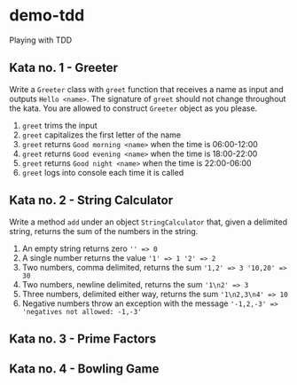 # demo-tdd
Playing with TDD

## Kata no. 1 - Greeter

Write a `Greeter` class with `greet` function that receives a name as input and outputs `Hello <name>`. The signature of `greet` should not change throughout the kata. You are allowed to construct `Greeter` object as you please.

1. `greet` trims the input
2. `greet` capitalizes the first letter of the name
3. `greet` returns `Good morning <name>` when the time is 06:00-12:00
4. `greet` returns `Good evening <name>` when the time is 18:00-22:00
5. `greet` returns `Good night <name>` when the time is 22:00-06:00
6. `greet` logs into console each time it is called

## Kata no. 2 - String Calculator

Write a method `add` under an object `StringCalculator` that, given a delimited string, returns the sum of the numbers in the string.

1. An empty string returns zero `'' => 0`
2. A single number returns the value `'1' => 1 '2' => 2`
3. Two numbers, comma delimited, returns the sum `'1,2' => 3 '10,20' => 30`
4. Two numbers, newline delimited, returns the sum `'1\n2' => 3`
5. Three numbers, delimited either way, returns the sum `'1\n2,3\n4' => 10`
6. Negative numbers throw an exception with the message `'-1,2,-3' => 'negatives not allowed: -1,-3'`

## Kata no. 3 - Prime Factors

## Kata no. 4 - Bowling Game
